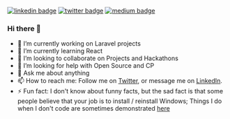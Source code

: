 [![linkedin badge](https://img.shields.io/badge/Sohail_Mahmud-30302f?style=flat&logo=linkedin)](https://www.linkedin.com/in/sohailsamii)
[![twitter badge](https://img.shields.io/badge/@sohailsamii-30302f?style=flat&logo=twitter)](https://twitter.com/sohailsamii)
[![medium badge](https://img.shields.io/badge/Sohail_Mahmud-30302f?style=flat&logo=medium)](https://medium.com/@sohailsamii)


### Hi there 👋

- 🔭 I’m currently working on Laravel projects
- 🌱 I’m currently learning React
- 👯 I’m looking to collaborate on Projects and Hackathons
- 🤔 I’m looking for help with Open Source and CP
- 💬 Ask me about anything
- 📫 How to reach me: Follow me on [Twitter](https://www.twitter.com/sohailsamii), or message me on [LinkedIn](https://www.linkedin.com/in/sohailsamii).
- ⚡ Fun fact: I don't know about funny facts, but the sad fact is that some people believe that your job is to install / reinstall Windows;
Things I do when I don't code are sometimes demonstrated [here](https://www.instagram.com/sohailsamii)
